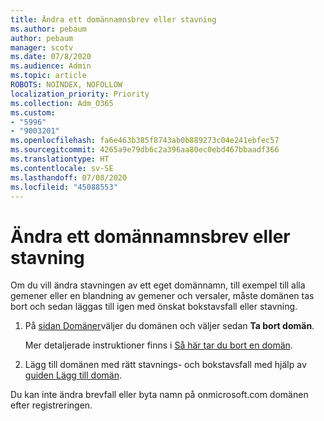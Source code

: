 ```yaml
---
title: Ändra ett domännamnsbrev eller stavning
ms.author: pebaum
author: pebaum
manager: scotv
ms.date: 07/8/2020
ms.audience: Admin
ms.topic: article
ROBOTS: NOINDEX, NOFOLLOW
localization_priority: Priority
ms.collection: Adm_O365
ms.custom:
- "5996"
- "9003201"
ms.openlocfilehash: fa6e463b385f8743ab0b889273c04e241ebfec57
ms.sourcegitcommit: 4265a9e79db6c2a396aa80ec0ebd467bbaadf366
ms.translationtype: HT
ms.contentlocale: sv-SE
ms.lasthandoff: 07/08/2020
ms.locfileid: "45088553"
---
```

# <a name="change-a-domain-name-letter-case-or-spelling"></a>Ändra ett domännamnsbrev eller stavning

Om du vill ändra stavningen av ett eget domännamn, till exempel till alla gemener eller en blandning av gemener och versaler, måste domänen tas bort och sedan läggas till igen med önskat bokstavsfall eller stavning.

1. På [sidan Domäner](https://portal.office.com/adminportal/home#/Domains)väljer du domänen och väljer sedan **Ta bort domän**.</br>

    Mer detaljerade instruktioner finns i [Så här tar du bort en domän](https://docs.microsoft.com/microsoft-365/admin/get-help-with-domains/remove-a-domain?view=o365-worldwide).

2. Lägg till domänen med rätt stavnings- och bokstavsfall med hjälp av [guiden Lägg till domän](https://portal.office.com/adminportal/home#/Domains/Wizard).

Du kan inte ändra brevfall eller byta namn på onmicrosoft.com domänen efter registreringen.